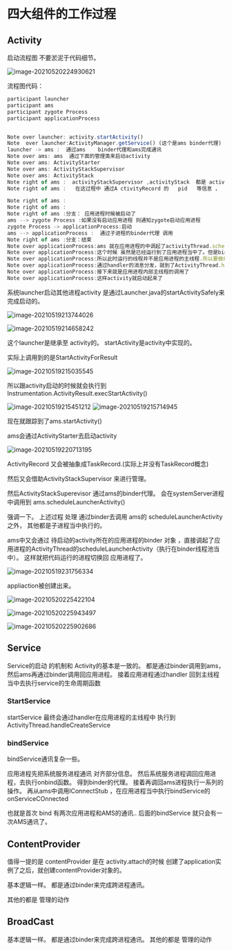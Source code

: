 # 四大组件的工作过程

## Activity

启动流程图
不要淤泥于代码细节。

![image-20210520224930621](https://i.loli.net/2021/05/20/N9glKr6cQd7oxjP.png)



流程图代码：

```js
participant launcher
participant ams
participant zygote Process
participant applicationProcess


Note over launcher: activity.startActivity()
Note  over launcher:ActivityManager.getService() (这个是ams binder代理)
launcher -> ams :  通过ams    binder代理和ams完成通讯
Note over ams: ams  通过下面的管理类来启动activity
Note over ams: ActivityStarter
Note over ams: ActivityStackSupervisor
Note over ams: ActivityStack
Note right of ams :  activityStackSupervisor ,activityStack  都是 activity  任务栈相关的 
Note right of ams :   在这过程中 通过A ctivityRecord 的   pid   等信息 ，   得到了待启动进程的 binder代理 

Note right of ams :
Note right of ams :
Note right of ams :分支： 应用进程时候被启动了
ams --> zygote Process :如果没有启动应用进程 则通知zygote启动应用进程
zygote Process -> applicationProcess:启动
ams --> applicationProcess :  通过子进程的binder代理 调用
Note right of ams :分支：结束
Note over applicationProcess:ams 就在应用进程的中调起了activityThread.scheduleLauncherActivity
Note over applicationProcess:这个时候 虽然是已经运行到了应用进程当中了。但是binder机制的调用是通过binder线程池来完成 的
Note over applicationProcess:所以此时运行的线程并不是应用进程的主线程.所以要做线程切换的操作 是通过借助handler来完成线程切换的
Note over applicationProcess:通过handler的消息分发，就到了ActivityThread.handlerLauncherActivity函数了
Note over applicationProcess:接下来就是应用进程内部主线程的调用了
Note over applicationProcess:这样activity就启动起来了
```





系统launcher启动其他进程activity
是通过Launcher.java的startActivitySafely来完成启动的。



![image-20210519213744026](https://i.loli.net/2021/05/19/2rVCnYZbwkQgExI.png)



![image-20210519214658242](https://i.loli.net/2021/05/19/gmUcJIQ9SwOCh1X.png)



这个launcher是继承至 activity的。
startActivity是activity中实现的。

实际上调用到的是StartActivityForResult

![image-20210519215035545](https://i.loli.net/2021/05/19/j4cGVqg5J6pZFu1.png)


所以跟activity启动的时候就会执行到
Instrumentation.ActivityResult.execStartActivity()

![image-20210519215451212](https://i.loli.net/2021/05/19/4LRAvKcut8yJTmx.png)
![image-20210519215714945](https://i.loli.net/2021/05/19/2FRij48vWK6BdAg.png)



现在就跟踪到了ams.startActivity()

ams会通过ActivityStarter去启动activity

![image-20210519220713195](https://i.loli.net/2021/05/19/B6XImn1xhN4vuzs.png)


ActivityRecord 又会被抽象成TaskRecord.(实际上并没有TaskRecord概念)

然后又会借助ActivityStackSupervisor 来进行管理。



然后ActivityStackSuperevisor 通过ams的binder代理。
会在systemServer进程中调用到 ams.scheduleLauncherActivity()

强调一下。
上述过程 处理 通过binder去调用 ams的 scheduleLauncherActivity之外，
其他都是子进程当中执行的。



ams中又会通过 待启动的activity所在的应用进程的binder 对象 ，直接调起了应用进程的ActivityThread的scheduleLauncherActivity（执行在binder线程池当中）。
这样就把代码运行的进程切换回 应用进程了。

![image-20210519231756334](https://i.loli.net/2021/05/19/kcvwQLTO72YRWS8.png)



appliaction被创建出来。

![image-20210520225422104](https://i.loli.net/2021/05/20/AtTEacyXm8WebfP.png)



![image-20210520225943497](https://i.loli.net/2021/05/20/k4IqNYLZFsz1CHR.png)

![image-20210520225902686](https://i.loli.net/2021/05/20/GXmaYslD9PgOtZK.png)







## Service

Service的启动 的机制和 Activity的基本是一致的。
都是通过binder调用到ams，然后ams再通过binder调用回应用进程。
接着应用进程通过handler 回到主线程当中去执行service的生命周期函数





### StartService


startService 最终会通过handler在应用进程的主线程中 执行到 ActivityThread.handleCreateService



### bindService

bindService通讯复杂一些。

应用进程先把系统服务进程通讯  对齐部分信息。
然后系统服务进程调回应用进程，去执行onbind函数。
得到binder的代理。
接着再调回ams进程执行一系列的操作。
再从ams中调用IConnectStub ，在应用进程当中执行bindService的onServiceCOnnected

也就是首次 bind 有两次应用进程和AMS的通讯..
后面的bindService 就只会有一次AMS通讯了。





























## ContentProvider

值得一提的是  contentProvider 是在 activity.attach的时候
创建了application实例了之后，就创建contentProvider对象的。



基本逻辑一样。
都是通过binder来完成跨进程通讯。

其他的都是 管理的动作



## BroadCast



基本逻辑一样。
都是通过binder来完成跨进程通讯。
其他的都是 管理的动作

